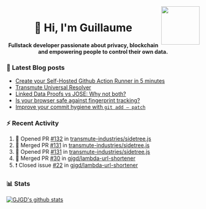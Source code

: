 <img align='right' src='https://user-images.githubusercontent.com/5713670/87202985-820dcb80-c2b6-11ea-9f56-7ec461c497c3.gif' width='100"'>

<h1 align="center">👋 Hi, I'm Guillaume</h1>
<h4 align="center">Fullstack developer passionate about privacy, blockchain and empowering people to control their own data.

### 📝 Latest Blog posts

<!-- BLOG-POST-LIST:START -->
- [Create your Self-Hosted Github Action Runner in 5 minutes](https://medium.com/@gjgd/create-your-self-hosted-github-action-runner-in-5-minutes-a9eff615edc4?source=rss-35e0d58bf235------2)
- [Transmute Universal Resolver](https://medium.com/transmute-techtalk/transmute-universal-resolver-b6c8509858f?source=rss-35e0d58bf235------2)
- [Linked Data Proofs vs JOSE: Why not both?](https://medium.com/transmute-techtalk/linked-data-proofs-vs-jose-why-not-both-1594393418cc?source=rss-35e0d58bf235------2)
- [Is your browser safe against fingerprint tracking?](https://medium.com/@gjgd/is-your-browser-safe-against-fingerprint-tracking-6126952b805b?source=rss-35e0d58bf235------2)
- [Improve your commit hygiene with `git add — patch`](https://medium.com/transmute-techtalk/improve-your-commit-hygiene-with-git-add-patch-3b7dd9c117c4?source=rss-35e0d58bf235------2)
<!-- BLOG-POST-LIST:END -->

### :zap: Recent Activity

<!--START_SECTION:activity-->
1. 💪 Opened PR [#132](https://github.com/transmute-industries/sidetree.js/pull/132) in [transmute-industries/sidetree.js](https://github.com/transmute-industries/sidetree.js)
2. 🎉 Merged PR [#131](https://github.com/transmute-industries/sidetree.js/pull/131) in [transmute-industries/sidetree.js](https://github.com/transmute-industries/sidetree.js)
3. 💪 Opened PR [#131](https://github.com/transmute-industries/sidetree.js/pull/131) in [transmute-industries/sidetree.js](https://github.com/transmute-industries/sidetree.js)
4. 🎉 Merged PR [#30](https://github.com/gjgd/lambda-url-shortener/pull/30) in [gjgd/lambda-url-shortener](https://github.com/gjgd/lambda-url-shortener)
5. ❗️ Closed issue [#22](https://github.com/gjgd/lambda-url-shortener/issues/22) in [gjgd/lambda-url-shortener](https://github.com/gjgd/lambda-url-shortener)
<!--END_SECTION:activity-->

### 📊 Stats

[![GJGD's github stats](https://github-readme-stats.vercel.app/api?username=gjgd&count_private=true&show_icons=true&custom_title=My%20Github%20Stats)](https://github.com/anuraghazra/github-readme-stats)
